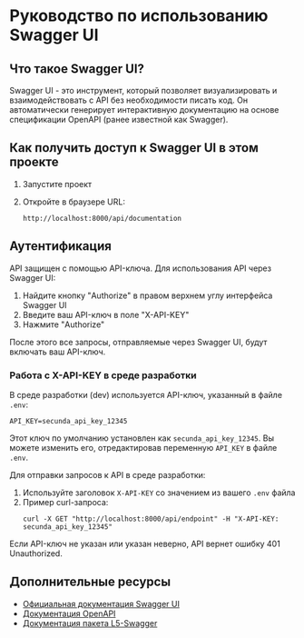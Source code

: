 # Руководство по использованию Swagger UI

## Что такое Swagger UI?

Swagger UI - это инструмент, который позволяет визуализировать и взаимодействовать с API без необходимости писать код. Он автоматически генерирует интерактивную документацию на основе спецификации OpenAPI (ранее известной как Swagger).

## Как получить доступ к Swagger UI в этом проекте

1. Запустите проект

2. Откройте в браузере URL:
   ```
   http://localhost:8000/api/documentation
   ```

## Аутентификация

API защищен с помощью API-ключа. Для использования API через Swagger UI:

1. Найдите кнопку "Authorize" в правом верхнем углу интерфейса Swagger UI
2. Введите ваш API-ключ в поле "X-API-KEY"
3. Нажмите "Authorize"

После этого все запросы, отправляемые через Swagger UI, будут включать ваш API-ключ.

### Работа с X-API-KEY в среде разработки

В среде разработки (dev) используется API-ключ, указанный в файле `.env`:

```
API_KEY=secunda_api_key_12345
```

Этот ключ по умолчанию установлен как `secunda_api_key_12345`. Вы можете изменить его, отредактировав переменную `API_KEY` в файле `.env`.

Для отправки запросов к API в среде разработки:

1. Используйте заголовок `X-API-KEY` со значением из вашего `.env` файла
2. Пример curl-запроса:
   ```
   curl -X GET "http://localhost:8000/api/endpoint" -H "X-API-KEY: secunda_api_key_12345"
   ```

Если API-ключ не указан или указан неверно, API вернет ошибку 401 Unauthorized.



## Дополнительные ресурсы

- [Официальная документация Swagger UI](https://swagger.io/tools/swagger-ui/)
- [Документация OpenAPI](https://swagger.io/specification/)
- [Документация пакета L5-Swagger](https://github.com/DarkaOnLine/L5-Swagger)
